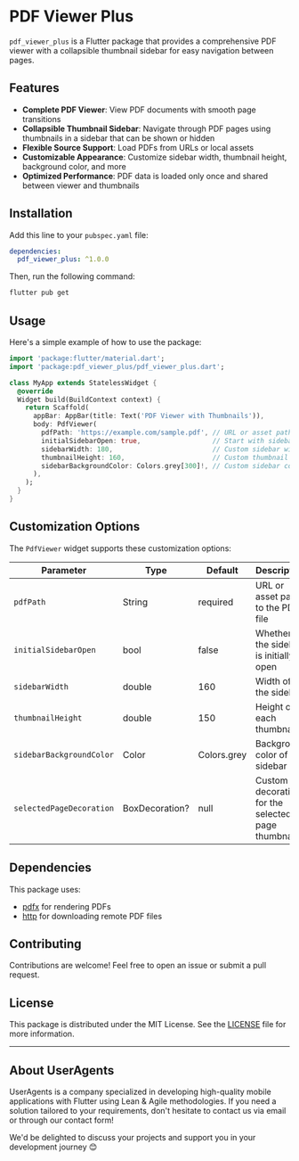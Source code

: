 # PDF Viewer Plus

`pdf_viewer_plus` is a Flutter package that provides a comprehensive PDF viewer with a collapsible thumbnail sidebar for easy navigation between pages.

## Features

- **Complete PDF Viewer**: View PDF documents with smooth page transitions
- **Collapsible Thumbnail Sidebar**: Navigate through PDF pages using thumbnails in a sidebar that can be shown or hidden
- **Flexible Source Support**: Load PDFs from URLs or local assets
- **Customizable Appearance**: Customize sidebar width, thumbnail height, background color, and more
- **Optimized Performance**: PDF data is loaded only once and shared between viewer and thumbnails

## Installation

Add this line to your `pubspec.yaml` file:
```yaml
dependencies:
  pdf_viewer_plus: ^1.0.0
```

Then, run the following command:
```bash
flutter pub get
```

## Usage

Here's a simple example of how to use the package:

```dart
import 'package:flutter/material.dart';
import 'package:pdf_viewer_plus/pdf_viewer_plus.dart';

class MyApp extends StatelessWidget {
  @override
  Widget build(BuildContext context) {
    return Scaffold(
      appBar: AppBar(title: Text('PDF Viewer with Thumbnails')),
      body: PdfViewer(
        pdfPath: 'https://example.com/sample.pdf', // URL or asset path
        initialSidebarOpen: true,                  // Start with sidebar open
        sidebarWidth: 180,                         // Custom sidebar width
        thumbnailHeight: 160,                      // Custom thumbnail height
        sidebarBackgroundColor: Colors.grey[300]!, // Custom sidebar color
      ),
    );
  }
}
```

## Customization Options

The `PdfViewer` widget supports these customization options:

| Parameter | Type | Default | Description |
|-----------|------|---------|-------------|
| `pdfPath` | String | required | URL or asset path to the PDF file |
| `initialSidebarOpen` | bool | false | Whether the sidebar is initially open |
| `sidebarWidth` | double | 160 | Width of the sidebar |
| `thumbnailHeight` | double | 150 | Height of each thumbnail |
| `sidebarBackgroundColor` | Color | Colors.grey | Background color of the sidebar |
| `selectedPageDecoration` | BoxDecoration? | null | Custom decoration for the selected page thumbnail |

## Dependencies

This package uses:
- [pdfx](https://pub.dev/packages/pdfx) for rendering PDFs
- [http](https://pub.dev/packages/http) for downloading remote PDF files

## Contributing

Contributions are welcome! Feel free to open an issue or submit a pull request.

## License

This package is distributed under the MIT License. See the [LICENSE](./LICENSE) file for more information.

---

## About UserAgents

UserAgents is a company specialized in developing high-quality mobile applications with Flutter using Lean & Agile methodologies. If you need a solution tailored to your requirements, don't hesitate to contact us via email or through our contact form!

We'd be delighted to discuss your projects and support you in your development journey 😊
